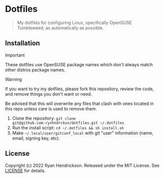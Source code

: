 # Dotfiles

> My dotfiles for configuring Linux, specifically OpenSUSE Tumbleweed, as automatically as possible.

## Installation

> [!IMPORTANT]
> These dotfiles use OpenSUSE package names which don't always match other distros package names.

> [!WARNING]
> If you want to try my dotfiles, please fork this repository, review the code, and remove things you don't want or need.
>
> Be advised that this will overwrite any files that clash with ones located in this repo unless care is used to remove them.

1. Clone the repository: `git clone git@github.com:rynhndrcksn/dotfiles.git ~/.dotfiles`
2. Run the install script: `cd ~/.dotfiles && sh install.sh`
3. Make `~/.local/user/gitconf_local` with git "user" information (name, email, signing key, etc).

## License
Copyright (c) 2022 Ryan Hendrickson. Released under the MIT License. See [LICENSE](LICENSE) for details.
